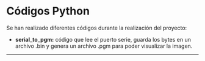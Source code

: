 # Códigos Python
Se han realizado diferentes códigos durante la realización del proyecto:
- **serial_to_pgm:** código que lee el puerto serie, guarda los bytes en un archivo .bin y genera un archivo .pgm para poder visualizar la imagen.
---
